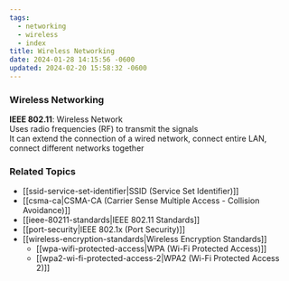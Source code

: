```yaml
---
tags:
  - networking
  - wireless
  - index
title: Wireless Networking
date: 2024-01-28 14:15:56 -0600
updated: 2024-02-20 15:58:32 -0600
---
```


### Wireless Networking

**IEEE 802.11**: Wireless Network  
Uses radio frequencies (RF) to transmit the signals  
It can extend the connection of a wired network, connect entire LAN, connect different networks together

### Related Topics

* [[ssid-service-set-identifier|SSID (Service Set Identifier)]]
* [[csma-ca|CSMA-CA (Carrier Sense Multiple Access - Collision Avoidance)]]
* [[ieee-80211-standards|IEEE 802.11 Standards]]
* [[port-security|IEEE 802.1x (Port Security)]]
* [[wireless-encryption-standards|Wireless Encryption Standards]]
	* [[wpa-wifi-protected-access|WPA (Wi-Fi Protected Access)]]
	* [[wpa2-wi-fi-protected-access-2|WPA2 (Wi-Fi Protected Access 2)]]
